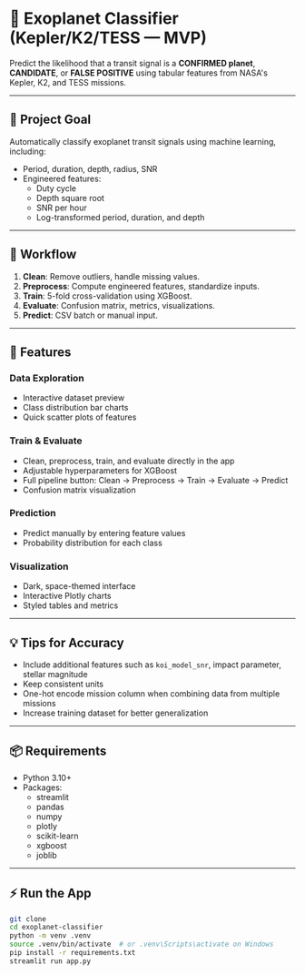 # 🔭 Exoplanet Classifier (Kepler/K2/TESS — MVP)

Predict the likelihood that a transit signal is a **CONFIRMED planet**, **CANDIDATE**, or **FALSE POSITIVE** using tabular features from NASA's Kepler, K2, and TESS missions.

---

## 🌟 Project Goal
Automatically classify exoplanet transit signals using machine learning, including:

- Period, duration, depth, radius, SNR
- Engineered features:
  - Duty cycle
  - Depth square root
  - SNR per hour
  - Log-transformed period, duration, and depth

---

## 🔄 Workflow
1. **Clean**: Remove outliers, handle missing values.
2. **Preprocess**: Compute engineered features, standardize inputs.
3. **Train**: 5-fold cross-validation using XGBoost.
4. **Evaluate**: Confusion matrix, metrics, visualizations.
5. **Predict**: CSV batch or manual input.

---

## 🚀 Features

### Data Exploration
- Interactive dataset preview
- Class distribution bar charts
- Quick scatter plots of features

### Train & Evaluate
- Clean, preprocess, train, and evaluate directly in the app
- Adjustable hyperparameters for XGBoost
- Full pipeline button: Clean → Preprocess → Train → Evaluate → Predict
- Confusion matrix visualization

### Prediction
- Predict manually by entering feature values
- Probability distribution for each class

### Visualization
- Dark, space-themed interface
- Interactive Plotly charts
- Styled tables and metrics

---

## 💡 Tips for Accuracy
- Include additional features such as `koi_model_snr`, impact parameter, stellar magnitude
- Keep consistent units
- One-hot encode mission column when combining data from multiple missions
- Increase training dataset for better generalization

---

## 📦 Requirements
- Python 3.10+
- Packages:
  - streamlit
  - pandas
  - numpy
  - plotly
  - scikit-learn
  - xgboost
  - joblib

---

## ⚡ Run the App
```bash
git clone 
cd exoplanet-classifier
python -m venv .venv
source .venv/bin/activate  # or .venv\Scripts\activate on Windows
pip install -r requirements.txt
streamlit run app.py
